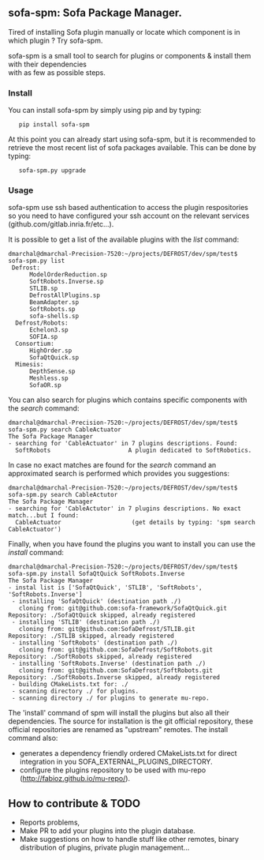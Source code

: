 ## sofa-spm: Sofa Package Manager.
Tired of installing Sofa plugin manually or locate which component is in which plugin ? Try sofa-spm.

sofa-spm is a small tool to search for plugins or components & install them with their dependencies  
with as few as possible steps. 


### Install
You can install sofa-spm by simply using pip and by typing:
```console
   pip install sofa-spm
```

At this point you can already start using sofa-spm, but it is recommended to retrieve the most recent list of 
sofa packages available. This can be done by typing:
```console
   sofa-spm.py upgrade
```

### Usage
sofa-spm use ssh based authentication to access the plugin respositories so you need to have configured your ssh 
account on the relevant services (github.com/gitlab.inria.fr/etc...).

It is possible to get a list of the available plugins with the *list* command:
```console
dmarchal@dmarchal-Precision-7520:~/projects/DEFROST/dev/spm/test$ sofa-spm.py list
 Defrost:
      ModelOrderReduction.sp
      SoftRobots.Inverse.sp
      STLIB.sp
      DefrostAllPlugins.sp
      BeamAdapter.sp
      SoftRobots.sp
      sofa-shells.sp
  Defrost/Robots:
      Echelon3.sp
      SOFIA.sp
  Consortium:
      HighOrder.sp
      SofaQtQuick.sp
  Mimesis:
      DepthSense.sp
      Meshless.sp
      SofaOR.sp
```

You can also search for plugins which contains specific components with the *search* command:
```console
dmarchal@dmarchal-Precision-7520:~/projects/DEFROST/dev/spm/test$ sofa-spm.py search CableActuator
The Sofa Package Manager
- searching for 'CableActuator' in 7 plugins descriptions. Found:
  SoftRobots                      A plugin dedicated to SoftRobotics.
```

In case no exact matches are found for the *search* command an approximated search is performed which provides 
you suggestions:
```console
dmarchal@dmarchal-Precision-7520:~/projects/DEFROST/dev/spm/test$ sofa-spm.py search CableActutor
The Sofa Package Manager
- searching for 'CableActutor' in 7 plugins descriptions. No exact match...but I found:
  CableActuator                    (get details by typing: 'spm search CableActuator')
```

Finally, when you have found the plugins you want to install you can use the *install* command:
```console
dmarchal@dmarchal-Precision-7520:~/projects/DEFROST/dev/spm/test$ sofa-spm.py install SofaQtQuick SoftRobots.Inverse 
The Sofa Package Manager
- instal list is ['SofaQtQuick', 'STLIB', 'SoftRobots', 'SoftRobots.Inverse']
 - installing 'SofaQtQuick' (destination path ./)
   cloning from: git@github.com:sofa-framework/SofaQtQuick.git
Repository: ./SofaQtQuick skipped, already registered
 - installing 'STLIB' (destination path ./)
   cloning from: git@github.com:SofaDefrost/STLIB.git
Repository: ./STLIB skipped, already registered
 - installing 'SoftRobots' (destination path ./)
   cloning from: git@github.com:SofaDefrost/SoftRobots.git
Repository: ./SoftRobots skipped, already registered
 - installing 'SoftRobots.Inverse' (destination path ./)
   cloning from: git@github.com:SofaDefrost/SoftRobots.git
Repository: ./SoftRobots.Inverse skipped, already registered
 - building CMakeLists.txt for: ./
 - scanning directory ./ for plugins.
 - scanning directory ./ for plugins to generate mu-repo.
```

The 'install' command of spm will install the plugins but also all their dependencies.
The source for installation is the git official repository, these official repositories are renamed as 
"upstream" remotes. 
The install command also:
- generates a dependency friendly ordered CMakeLists.txt for direct integration in you SOFA_EXTERNAL_PLUGINS_DIRECTORY. 
- configure the plugins repository to be used with mu-repo (http://fabioz.github.io/mu-repo/).


## How to contribute & TODO
- Reports problems,
- Make PR to add your plugins into the plugin database. 
- Make suggestions on how to handle stuff like other remotes, binary distribution of plugins, private plugin management...
